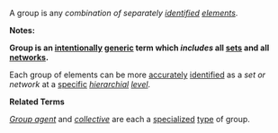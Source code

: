 A group is any *combination of separately [identified](https://github.com/gcassel/Modular-Organization-Terminology/blob/master/terms/identify.md) [elements](https://github.com/gcassel/Modular-Organization-Terminology/blob/master/terms/element.md)*. 

**Notes:** 

**Group is an [intentionally](https://github.com/gcassel/Modular-Organization-Terminology/blob/master/terms/intend.md) [generic](https://github.com/gcassel/Modular-Organization-Terminology/blob/master/terms/generic.md) term which *includes* all [sets](https://github.com/gcassel/Modular-Organization-Terminology/blob/master/terms/set.md) and all [networks](https://github.com/gcassel/Modular-Organization-Terminology/blob/master/terms/network.md).**  

Each group of elements can be more [accurately](https://github.com/gcassel/Modular-Organization-Terminology/blob/master/terms/accuracy.md) [identified](https://github.com/gcassel/Modular-Organization-Terminology/blob/master/terms/identify.md) as a *set or network* at a [specific](https://github.com/gcassel/Modular-Organization-Terminology/blob/master/terms/specific.md) *[hierarchial](https://github.com/gcassel/Modular-Organizing-Terminology/blob/master/terms/hierarchy.md) [level](https://github.com/gcassel/Modular-Organization-Terminology/blob/master/terms/level.md)*.

**Related Terms**

*[Group agent](https://github.com/gcassel/Modular-Organization-Terminology/blob/master/terms/group-agent.md)* and *[collective](https://github.com/gcassel/Modular-Organization-Terminology/blob/master/terms/collective.md)* are each a [specialized](https://github.com/gcassel/Modular-Organization-Terminology/blob/master/terms/specialize.md) [type](https://github.com/gcassel/Modular-Organization-Terminology/blob/master/terms/type.md) of group.
